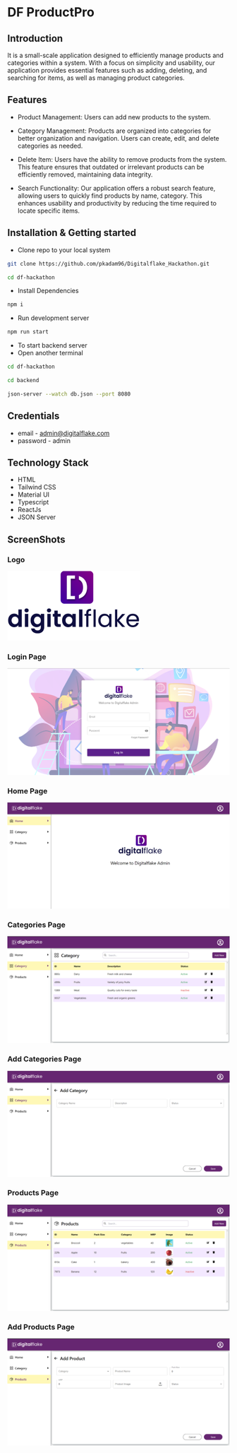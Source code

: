 # DF ProductPro

## Introduction
It is a small-scale application designed to efficiently manage products and categories within a system. With a focus on simplicity and usability, our application provides essential features such as adding, deleting, and searching for items, as well as managing product categories.


## Features

- Product Management: Users can add new products to the system.

- Category Management: Products are organized into categories for better organization and navigation. Users can create, edit, and delete categories as needed.

- Delete Item: Users have the ability to remove products from the system. This feature ensures that outdated or irrelevant products can be efficiently removed, maintaining data integrity.

- Search Functionality: Our application offers a robust search feature, allowing users to quickly find products by name, category. This enhances usability and productivity by reducing the time required to locate specific items.


## Installation & Getting started
- Clone repo to your local system
```bash
git clone https://github.com/pkadam96/Digitalflake_Hackathon.git
```
```bash
cd df-hackathon
```
- Install Dependencies
```bash
npm i
```
- Run development server
```bash
npm run start
```
- To start backend server
- Open another terminal
```bash
cd df-hackathon
```
```bash
cd backend
```
```bash
json-server --watch db.json --port 8080
```

## Credentials
- email - admin@digitalflake.com
- password - admin


## Technology Stack
- HTML
- Tailwind CSS
- Material UI
- Typescript
- ReactJs
- JSON Server

## ScreenShots

### Logo
![Logo](https://github.com/pkadam96/Digitalflake_Hackathon/blob/main/df-hackathon/src/assets/logo.png)

### Login Page
![Login](https://github.com/pkadam96/Digitalflake_Hackathon/blob/main/df-hackathon/src/assets/Screenshots%20of%20UI/login.png)

### Home Page
![Home](https://github.com/pkadam96/Digitalflake_Hackathon/blob/main/df-hackathon/src/assets/Screenshots%20of%20UI/HomePage.png)

### Categories Page
![Category](https://github.com/pkadam96/Digitalflake_Hackathon/blob/main/df-hackathon/src/assets/Screenshots%20of%20UI/categoryPage.png)

### Add Categories Page
![Add category](https://github.com/pkadam96/Digitalflake_Hackathon/blob/main/df-hackathon/src/assets/Screenshots%20of%20UI/addCategory.png)

### Products Page
![Products](https://github.com/pkadam96/Digitalflake_Hackathon/blob/main/df-hackathon/src/assets/Screenshots%20of%20UI/productsPage.png)

### Add Products Page
![Add Products](https://github.com/pkadam96/Digitalflake_Hackathon/blob/main/df-hackathon/src/assets/Screenshots%20of%20UI/addProduct.png)

